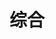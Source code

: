 # 综合

<ResourceTip/>

<ResourceItem/>


<style scoped>
.content:not(.custom) {
    max-width: 100%;
}
</style>

